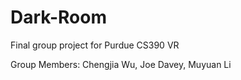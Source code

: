 # Dark-Room
Final group project for Purdue CS390 VR 

Group Members: Chengjia Wu, Joe Davey, Muyuan Li
